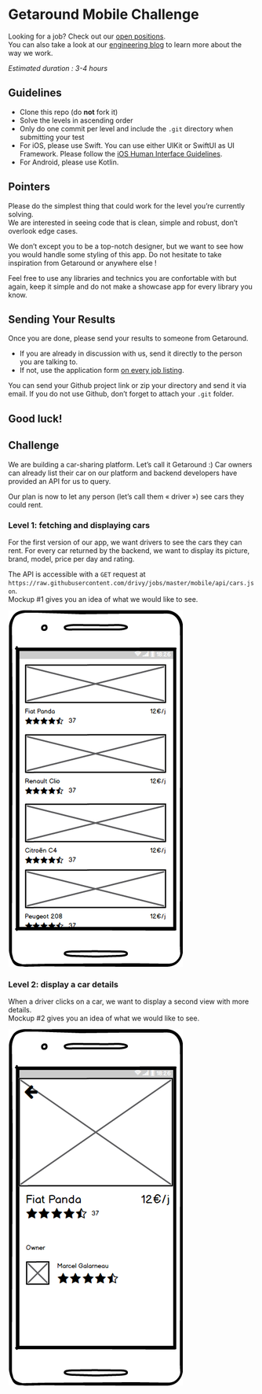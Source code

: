 # Getaround Mobile Challenge 
Looking for a job? Check out our [open positions](https://fr.getaround.com/jobs).\
You can also take a look at our [engineering blog](https://getaround.tech/) to learn more about the way we work. 

*Estimated duration : 3-4 hours* 

## Guidelines 
- Clone this repo (do **not** fork it) 
- Solve the levels in ascending order 
- Only do one commit per level and include the `.git` directory when submitting your test 
- For iOS, please use Swift. You can use either UIKit or SwiftUI as UI Framework. Please follow the [iOS Human Interface Guidelines](https://developer.apple.com/design/human-interface-guidelines/ios/overview/themes/). 
- For Android, please use Kotlin. 

## Pointers 
Please do the simplest thing that could work for the level you’re currently solving.\
We are interested in seeing code that is clean, simple and robust, don’t overlook edge cases. 

We don’t except you to be a top-notch designer, but we want to see how you would handle some styling of this app. 
Do not hesitate to take inspiration from Getaround or anywhere else ! 

Feel free to use any libraries and technics you are confortable with but again, keep it simple and do not make a showcase app for every library you know. 

## Sending Your Results
Once you are done, please send your results to someone from Getaround.

- If you are already in discussion with us, send it directly to the person you are talking to.
- If not, use the application form [on every job listing](https://fr.getaround.com/jobs).

You can send your Github project link or zip your directory and send it via email.
If you do not use Github, don’t forget to attach your `.git` folder.

Good luck!
---

## Challenge
We are building a car-sharing platform. Let’s call it Getaround :)
Car owners can already list their car on our platform and backend developers have provided an API for us to query.

Our plan is now to let any person (let’s call them « driver ») see cars they could rent.

### Level 1: fetching and displaying cars

For the first version of our app, we want drivers to see the cars they can rent. For every car returned by the backend, we want to display its picture, brand, model, price per day and rating.

The API is accessible with a `GET` request at `https://raw.githubusercontent.com/drivy/jobs/master/mobile/api/cars.json`.  
Mockup #1 gives you an idea of what we would like to see.

![Mockup #1](list.png?raw=true "Mockup #1")

### Level 2: display a car details

When a driver clicks on a car, we want to display a second view with more details.  
Mockup #2 gives you an idea of what we would like to see.

![Mockup #2](details.png?raw=true "Mockup #2")
